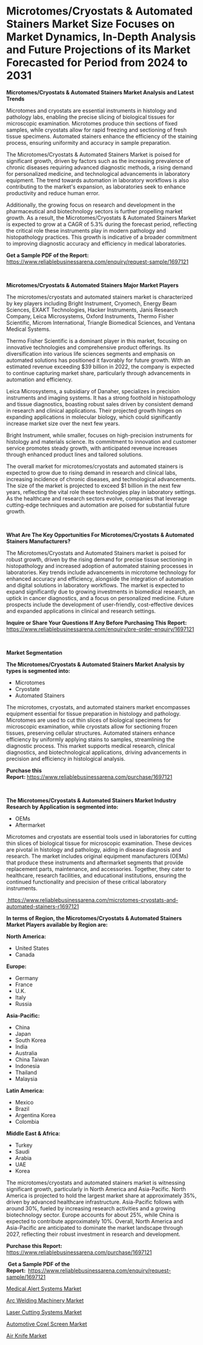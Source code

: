 <p><h1>Microtomes/Cryostats & Automated Stainers Market Size Focuses on Market Dynamics, In-Depth Analysis and Future Projections of its Market Forecasted for Period from 2024 to 2031</h1></p><p><strong>Microtomes/Cryostats & Automated Stainers Market Analysis and Latest Trends</strong></p>
<p><p>Microtomes and cryostats are essential instruments in histology and pathology labs, enabling the precise slicing of biological tissues for microscopic examination. Microtomes produce thin sections of fixed samples, while cryostats allow for rapid freezing and sectioning of fresh tissue specimens. Automated stainers enhance the efficiency of the staining process, ensuring uniformity and accuracy in sample preparation.</p><p>The Microtomes/Cryostats & Automated Stainers Market is poised for significant growth, driven by factors such as the increasing prevalence of chronic diseases requiring advanced diagnostic methods, a rising demand for personalized medicine, and technological advancements in laboratory equipment. The trend towards automation in laboratory workflows is also contributing to the market's expansion, as laboratories seek to enhance productivity and reduce human error.</p><p>Additionally, the growing focus on research and development in the pharmaceutical and biotechnology sectors is further propelling market growth. As a result, the Microtomes/Cryostats & Automated Stainers Market is expected to grow at a CAGR of 5.3% during the forecast period, reflecting the critical role these instruments play in modern pathology and histopathology practices. This growth is indicative of a broader commitment to improving diagnostic accuracy and efficiency in medical laboratories.</p></p>
<p><strong>Get a Sample PDF of the Report:&nbsp;</strong> <a href="https://www.reliablebusinessarena.com/enquiry/request-sample/1697121?utm_campaign=1599&utm_medium=2&utm_source=Github&utm_content=ia&utm_term=20102024&utm_id=microtomescryostats-automated-stainers">https://www.reliablebusinessarena.com/enquiry/request-sample/1697121</a></p>
<p>&nbsp;</p>
<p><strong>Microtomes/Cryostats & Automated Stainers Major Market Players</strong></p>
<p><p>The microtomes/cryostats and automated stainers market is characterized by key players including Bright Instrument, Cryomech, Energy Beam Sciences, EXAKT Technologies, Hacker Instruments, Janis Research Company, Leica Microsystems, Oxford Instruments, Thermo Fisher Scientific, Microm International, Triangle Biomedical Sciences, and Ventana Medical Systems.</p><p>Thermo Fisher Scientific is a dominant player in this market, focusing on innovative technologies and comprehensive product offerings. Its diversification into various life sciences segments and emphasis on automated solutions has positioned it favorably for future growth. With an estimated revenue exceeding $39 billion in 2022, the company is expected to continue capturing market share, particularly through advancements in automation and efficiency.</p><p>Leica Microsystems, a subsidiary of Danaher, specializes in precision instruments and imaging systems. It has a strong foothold in histopathology and tissue diagnostics, boasting robust sales driven by consistent demand in research and clinical applications. Their projected growth hinges on expanding applications in molecular biology, which could significantly increase market size over the next few years.</p><p>Bright Instrument, while smaller, focuses on high-precision instruments for histology and materials science. Its commitment to innovation and customer service promotes steady growth, with anticipated revenue increases through enhanced product lines and tailored solutions.</p><p>The overall market for microtomes/cryostats and automated stainers is expected to grow due to rising demand in research and clinical labs, increasing incidence of chronic diseases, and technological advancements. The size of the market is projected to exceed $1 billion in the next few years, reflecting the vital role these technologies play in laboratory settings. As the healthcare and research sectors evolve, companies that leverage cutting-edge techniques and automation are poised for substantial future growth.</p></p>
<p>&nbsp;</p>
<p><strong>What Are The Key Opportunities For Microtomes/Cryostats & Automated Stainers Manufacturers?</strong></p>
<p><p>The Microtomes/Cryostats and Automated Stainers market is poised for robust growth, driven by the rising demand for precise tissue sectioning in histopathology and increased adoption of automated staining processes in laboratories. Key trends include advancements in microtome technology for enhanced accuracy and efficiency, alongside the integration of automation and digital solutions in laboratory workflows. The market is expected to expand significantly due to growing investments in biomedical research, an uptick in cancer diagnostics, and a focus on personalized medicine. Future prospects include the development of user-friendly, cost-effective devices and expanded applications in clinical and research settings.</p></p>
<p><strong>Inquire or Share Your Questions If Any Before Purchasing This Report:</strong> <a href="https://www.reliablebusinessarena.com/enquiry/pre-order-enquiry/1697121?utm_campaign=1599&utm_medium=2&utm_source=Github&utm_content=ia&utm_term=20102024&utm_id=microtomescryostats-automated-stainers">https://www.reliablebusinessarena.com/enquiry/pre-order-enquiry/1697121</a></p>
<p>&nbsp;</p>
<p><strong>Market Segmentation</strong></p>
<p><strong>The Microtomes/Cryostats & Automated Stainers Market Analysis by types is segmented into:</strong></p>
<p><ul><li>Microtomes</li><li>Cryostate</li><li>Automated Stainers</li></ul></p>
<p><p>The microtomes, cryostats, and automated stainers market encompasses equipment essential for tissue preparation in histology and pathology. Microtomes are used to cut thin slices of biological specimens for microscopic examination, while cryostats allow for sectioning frozen tissues, preserving cellular structures. Automated stainers enhance efficiency by uniformly applying stains to samples, streamlining the diagnostic process. This market supports medical research, clinical diagnostics, and biotechnological applications, driving advancements in precision and efficiency in histological analysis.</p></p>
<p><strong>Purchase this Report:&nbsp;</strong><a href="https://www.reliablebusinessarena.com/purchase/1697121?utm_campaign=1599&utm_medium=2&utm_source=Github&utm_content=ia&utm_term=20102024&utm_id=microtomescryostats-automated-stainers">https://www.reliablebusinessarena.com/purchase/1697121</a></p>
<p>&nbsp;</p>
<p><strong>The Microtomes/Cryostats & Automated Stainers Market Industry Research by Application is segmented into:</strong></p>
<p><ul><li>OEMs</li><li>Aftermarket</li></ul></p>
<p><p>Microtomes and cryostats are essential tools used in laboratories for cutting thin slices of biological tissue for microscopic examination. These devices are pivotal in histology and pathology, aiding in disease diagnosis and research. The market includes original equipment manufacturers (OEMs) that produce these instruments and aftermarket segments that provide replacement parts, maintenance, and accessories. Together, they cater to healthcare, research facilities, and educational institutions, ensuring the continued functionality and precision of these critical laboratory instruments.</p></p>
<p><a href="https://www.reliablebusinessarena.com/microtomes-cryostats-and-automated-stainers-r1697121?utm_campaign=1599&utm_medium=2&utm_source=Github&utm_content=ia&utm_term=20102024&utm_id=microtomescryostats-automated-stainers">&nbsp;https://www.reliablebusinessarena.com/microtomes-cryostats-and-automated-stainers-r1697121</a></p>
<p><strong>In terms of Region, the Microtomes/Cryostats & Automated Stainers Market Players available by Region are:</strong></p>
<p>
    <p> <strong> North America: </strong>
        <ul>
            <li>United States</li>
            <li>Canada</li>
        </ul>
        </p> 
    <p> <strong> Europe: </strong>
        <ul>
            <li>Germany</li>
            <li>France</li>
            <li>U.K.</li>
            <li>Italy</li>
            <li>Russia</li>
        </ul>
        </p> 
    <p> <strong> Asia-Pacific: </strong>
        <ul>
            <li>China</li>
            <li>Japan</li>
            <li>South Korea</li>
            <li>India</li>
            <li>Australia</li>
            <li>China Taiwan</li>
            <li>Indonesia</li>
            <li>Thailand</li>
            <li>Malaysia</li>
        </ul>
        </p> 
    <p> <strong> Latin America: </strong>
        <ul>
            <li>Mexico</li>
            <li>Brazil</li>
            <li>Argentina Korea</li>
            <li>Colombia</li>
        </ul>
        </p> 
    <p> <strong> Middle East & Africa: </strong>
        <ul>
            <li>Turkey</li>
            <li>Saudi</li>
            <li>Arabia</li>
            <li>UAE</li>
            <li>Korea</li>
        </ul>
    </p>
    </p>
<p><p>The microtomes/cryostats and automated stainers market is witnessing significant growth, particularly in North America and Asia-Pacific. North America is projected to hold the largest market share at approximately 35%, driven by advanced healthcare infrastructure. Asia-Pacific follows with around 30%, fueled by increasing research activities and a growing biotechnology sector. Europe accounts for about 25%, while China is expected to contribute approximately 10%. Overall, North America and Asia-Pacific are anticipated to dominate the market landscape through 2027, reflecting their robust investment in research and development.</p></p>
<p><strong>Purchase this Report: </strong><a href="https://www.reliablebusinessarena.com/purchase/1697121?utm_campaign=1599&utm_medium=2&utm_source=Github&utm_content=ia&utm_term=20102024&utm_id=microtomescryostats-automated-stainers">https://www.reliablebusinessarena.com/purchase/1697121</a></p>
<p>&nbsp;<strong>Get a Sample PDF of the Report:&nbsp;&nbsp;</strong><a href="https://www.reliablebusinessarena.com/enquiry/request-sample/1697121?utm_campaign=1599&utm_medium=2&utm_source=Github&utm_content=ia&utm_term=20102024&utm_id=microtomescryostats-automated-stainers">https://www.reliablebusinessarena.com/enquiry/request-sample/1697121</a></p>
<p><strong></strong></p>
<p><p><a href="https://www.linkedin.com/pulse/emerging-technologies-reshaping-medical-alert-systems-market-hirke?utm_campaign=1599&utm_medium=2&utm_source=Github&utm_content=ia&utm_term=20102024&utm_id=microtomescryostats-automated-stainers">Medical Alert Systems Market</a></p><p><a href="https://www.linkedin.com/pulse/emerging-arc-welding-machinery-market-opportunities-analysis-d3b1f?utm_campaign=1599&utm_medium=2&utm_source=Github&utm_content=ia&utm_term=20102024&utm_id=microtomescryostats-automated-stainers">Arc Welding Machinery Market</a></p><p><a href="https://issuu.com/reportprime-2/docs/laser-cutting-systems-market-size-2_fa47cf8b0a3840?utm_campaign=1599&utm_medium=2&utm_source=Github&utm_content=ia&utm_term=20102024&utm_id=microtomescryostats-automated-stainers">Laser Cutting Systems Market</a></p><p><a href="https://github.com/JosephineMcguire65/Market-Research-Report-List-1/blob/main/automotive-cowl-screen-market.md?utm_campaign=1599&utm_medium=2&utm_source=Github&utm_content=ia&utm_term=20102024&utm_id=microtomescryostats-automated-stainers">Automotive Cowl Screen Market</a></p><p><a href="https://www.linkedin.com/pulse/navigating-air-knife-market-expert-analysis-forecast-period-cezmf?utm_campaign=1599&utm_medium=2&utm_source=Github&utm_content=ia&utm_term=20102024&utm_id=microtomescryostats-automated-stainers">Air Knife Market</a></p></p>